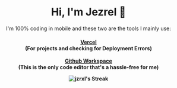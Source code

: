 <div align="center">
 <h1 align="center">Hi, I'm Jezrel 👋</h1>
<p align="center">I'm 100% coding in mobile and these two are the tools I mainly use: <h4> <a href="https://vercel.com">Vercel</a><br> (For projects and checking for Deployment Errors)<br> <br>
 <a href="https://github.dev">Github Workspace</a><br> (This is the only code editor that's a hassle-free for me)
</p>

  

![jzrxl's Streak](https://github-readme-streak-stats.herokuapp.com/?user=jzrxl&theme=merko&hide_border=true)
